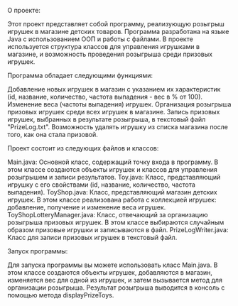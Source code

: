 О проекте:

Этот проект представляет собой программу, реализующую розыгрыш игрушек в магазине детских товаров. Программа разработана на языке Java с использованием ООП и работы с файлами. 
В проекте используется структура классов для управления игрушками в магазине, и возможность проведения розыгрыша среди призовых игрушек.

Программа обладает следующими функциями:

Добавление новых игрушек в магазин с указанием их характеристик (id, название, количество, частота выпадения - вес в % от 100).
Изменение веса (частоты выпадения) игрушек.
Организация розыгрыша призовых игрушек среди всех игрушек в магазине.
Запись призовых игрушек, выбранных в результате розыгрыша, в текстовый файл "PrizeLog.txt".
Возможность удалять игрушку из списка магазина после того, как она стала призовой.

Проект состоит из следующих файлов и классов:

Main.java: Основной класс, содержащий точку входа в программу. В этом классе создаются объекты игрушек и классов для управления розыгрышем и записи результатов.
Toy.java: Класс, представляющий игрушку с его свойствами (id, название, количество, частота выпадения).
ToyShop.java: Класс, представляющий магазин детских игрушек. В этом классе реализована работа с коллекцией игрушек: добавление, получение и изменение веса игрушек.
ToyShopLotteryManager.java: Класс, отвечающий за организацию розыгрыша призовых игрушек. В этом классе выбираются случайным образом призовые игрушки и записываются в файл.
PrizeLogWriter.java: Класс для записи призовых игрушек в текстовый файл.

Запуск программы:

Для запуска программы вы можете использовать класс Main.java. В этом классе создаются объекты игрушек, добавляются в магазин, изменяется вес для одной из игрушек, и затем вызывается метод для организации розыгрыша. Результат розыгрыша выводится в консоль с помощью метода displayPrizeToys.